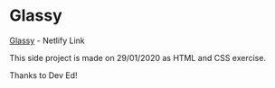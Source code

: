# Glassy
[Glassy](https://glassy-webpage.netlify.app) - Netlify Link

This side project is made on 29/01/2020 as HTML and CSS exercise.

Thanks to Dev Ed!
